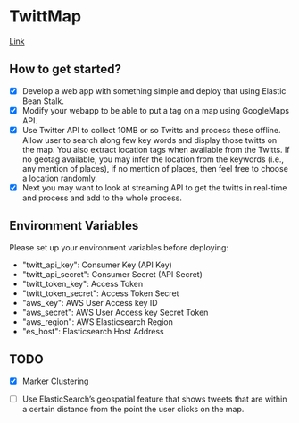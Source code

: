# TwittMap

[Link](http://twittmap-env.etjvjrbft2.us-west-1.elasticbeanstalk.com/)

## How to get started?

- [x] Develop a web app with something simple and deploy that using Elastic Bean Stalk.
- [x] Modify your webapp to be able to put a tag on a map using GoogleMaps API.
- [x] Use Twitter API to collect 10MB or so Twitts and process these offline. Allow user to search along few key words and display those twitts on the map. You also extract location tags when available from the Twitts. If no geotag available, you may infer the location from the keywords (i.e., any mention of places), if no mention of places, then feel free to choose a location randomly.
- [x] Next you may want to look at streaming API to get the twitts in real-time and process and add to the whole process.

## Environment Variables

Please set up your environment variables before deploying:

- "twitt_api_key": Consumer Key (API Key)
- "twitt_api_secret": Consumer Secret (API Secret)
- "twitt_token_key": Access Token
- "twitt_token_secret": Access Token Secret
- "aws_key": AWS User Access key ID
- "aws_secret": AWS User Access key Secret Token
- "aws_region": AWS Elasticsearch Region
- "es_host": Elasticsearch Host Address

## TODO

- [x] Marker Clustering

- [ ] Use ElasticSearch’s geospatial feature that shows tweets that are within a certain distance from the point the user clicks on the map.
